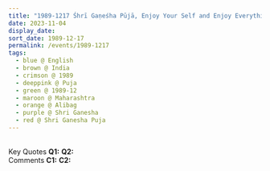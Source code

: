 ```yaml
---
title: "1989-1217 Śhrī Gaṇeśha Pūjā, Enjoy Your Self and Enjoy Everything (Watch Everything Without Reacting, Acceptance Is the Way We Are Going to Enjoy and Nothing to Discuss in Sahaja Yoga), Alibag (100 kms S of Mumbai), Maharashtra, India"
date: 2023-11-04
display_date: 
sort_date: 1989-12-17
permalink: /events/1989-1217
tags:
  - blue @ English
  - brown @ India
  - crimson @ 1989
  - deeppink @ Puja
  - green @ 1989-12
  - maroon @ Maharashtra
  - orange @ Alibag
  - purple @ Shri Ganesha
  - red @ Shri Ganesha Puja
---
```


<br>

<wave-list>
  <list-title color="DarkSeaGreen" width="55">Key Quotes</list-title>
  <list-item color="BlanchedAlmond" width="280"><b>Q1:</b> <i></i></list-item>
  <list-item color="Lavender" width="280"><b>Q2:</b> <i></i></list-item>
</wave-list>

<br>

<wave-list>
  <list-title color="DarkSeaGreen" width="55">Comments</list-title>
  <list-item color="BlanchedAlmond" width="280"><b>C1:</b> <i></i></list-item>
  <list-item color="Lavender" width="280"><b>C2:</b> <i></i></list-item>
</wave-list>